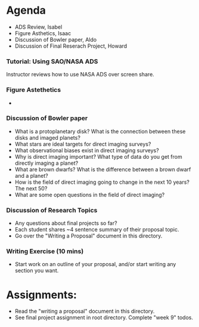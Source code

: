 # Agenda
- ADS Review, Isabel
- Figure Asthetics, Isaac
- Discussion of Bowler paper, Aldo
- Discussion of Final Reserach Project, Howard

### Tutorial: Using SAO/NASA ADS
Instructor reviews how to use NASA ADS over screen share.

### Figure Astethetics
- 

### Discussion of Bowler paper
- What is a protoplanetary disk? What is the connection between these disks and imaged planets?
- What stars are ideal targets for direct imaging surveys?
- What observational biases exist in direct imaging surveys?
- Why is direct imaging important? What type of data do you get from directly imaging a planet?
- What are brown dwarfs? What is the difference between a brown dwarf and a planet?
- How is the field of direct imaging going to change in the next 10 years? The next 50?
- What are some open questions in the field of direct imaging?

### Discussion of Research Topics
- Any questions about final projects so far?
- Each student shares ~4 sentence summary of their proposal topic.
- Go over the "Writing a Proposal" document in this directory.

### Writing Exercise (10 mins)
- Start work on an outline of your proposal, and/or start writing any section you want.

# Assignments:
- Read the "writing a proposal" document in this directory.
- See final project assignment in root directory. Complete "week 9" todos.
   
   
   
